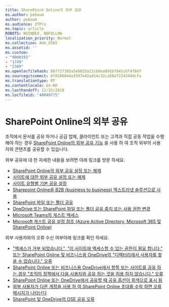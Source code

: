 ```yaml
---
title: SharePoint Online의 외부 공유
ms.author: pebaum
author: pebaum
ms.audience: ITPro
ms.topic: article
ROBOTS: NOINDEX, NOFOLLOW
localization_priority: Normal
ms.collection: Adm_O365
ms.assetid: ''
ms.custom:
- "9000191"
- "1749"
- "2389"
ms.openlocfilehash: 867727395a5e0653a12cb0ea091bf841c6f4f84f
ms.sourcegitcommit: 0f0186044a3597e42ad14c32ca58e7224344dcfa
ms.translationtype: MT
ms.contentlocale: ko-KR
ms.lasthandoff: 12/15/2019
ms.locfileid: "40049775"
---
```

# <a name="external-sharing-in-sharepoint-online"></a>SharePoint Online의 외부 공유

조직에서 문서를 공유 하거나 공급 업체, 클라이언트 또는 고객과 직접 공동 작업을 수행 해야 하는 경우 [SharePoint Online의 외부 공유 기능](https://docs.microsoft.com/sharepoint/external-sharing-overview) 을 사용 하 여 조직 외부의 사용자와 콘텐츠를 공유할 수 있습니다.

외부 공유에 대 한 자세한 내용을 보려면 아래 링크를 방문 하세요.

- [SharePoint Online의 외부 공유 설정 또는 해제](https://docs.microsoft.com/sharepoint/turn-external-sharing-on-or-off)
- [사이트에 대한 외부 공유 설정 또는 해제](https://docs.microsoft.com/sharepoint/change-external-sharing-site)
- [사이트 유형별 기본 공유 설정](https://docs.microsoft.com/Office365/Enterprise/microsoft-365-guest-settings#sharepoint-site-level)
- [Sharepoint Online을 B2B (business to business) 엑스트라넷 솔루션으로 사용](https://docs.microsoft.com/sharepoint/create-b2b-extranet)
- [SharePoint 파일 또는 폴더 공유](https://support.office.com/article/share-sharepoint-files-or-folders-1fe37332-0f9a-4719-970e-d2578da4941c)
- [OneDrive 또는 SharePoint 파일 또는 폴더 공유 중지 또는 사용 권한 변경](https://support.office.com/article/stop-sharing-onedrive-or-sharepoint-files-or-folders-or-change-permissions-0a36470f-d7fe-40a0-bd74-0ac6c1e13323)
- [Microsoft Teams의 게스트 액세스](https://docs.microsoft.com/MicrosoftTeams/guest-access)
- [Microsoft 게스트 공유 설정 참조 (Azure Active Directory, Microsoft 365 및 SharePoint Online)](https://docs.microsoft.com/Office365/Enterprise/microsoft-365-guest-settings)

외부 사용자와의 오류 수신 여부아래 링크를 확인 하세요.

- ["액세스가 거부 되었습니다.", "이 사이트에 액세스할 수 있는 권한이 필요 합니다." 또는 SharePoint Online 및 비즈니스용 OneDrive의 "디렉터리에서 사용자를 찾을 수 없습니다." 오류](https://docs.microsoft.com/sharepoint/support/administration/access-denied-or-need-permission-error-sharepoint-online-or-onedrive-for-business)
- [SharePoint Online 또는 비즈니스용 OneDrive에서 항목 또는 사이트를 공유 하는 경우 "조직의 정책에서 다음 사용자와 공유 하는 것을 허용 하지 않습니다." 오류](https://docs.microsoft.com/sharepoint/support/administration/organization-policies-do-not-allow-you-to-share-with-users-error)
- [SharePoint Online 또는 OneDrive에서 공유할 때 공유 옵션이 회색으로 표시 됨](https://docs.microsoft.com/sharepoint/support/administration/sharing-options-grayed-out-when-sharing-from-sharepoint-online-or-onedrive)
- [외부 사용자가 다른 계정을 사용 하 여 SharePoint Online 초대를 수락 하면 오류 메시지가 나타난다](https://docs.microsoft.com/sharepoint/support/sharing-and-permissions/error-when-external-user-accepts-an-invitation-by-using-another-account)
- [SharePoint 및 OneDrive의 OSE 공유 오류](https://docs.microsoft.com/sharepoint/sharepoint-onedrive-error-message)


